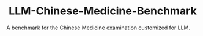 <h1 align='center'>LLM-Chinese-Medicine-Benchmark</h1>



A benchmark for the Chinese Medicine examination customized for LLM.
